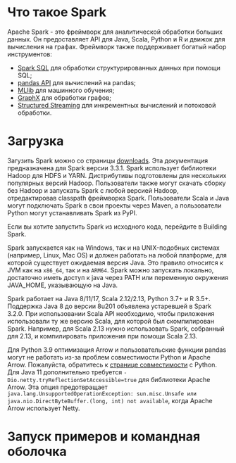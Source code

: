 # Что такое Spark

Apache Spark - это фреймворк для аналитической обработки больших данных. Он предоставляет API для Java, Scala, Python и R и движок для вычисления на графах. Фреймворк также поддерживает богатый набор инструментов:
- [Spark SQL](https://spark.apache.org/docs/latest/sql-programming-guide.html) для обработки структурированных данных при помощи SQL;
- [pandas API](https://spark.apache.org/docs/latest/api/python/getting_started/quickstart_ps.html) для вычислений на pandas;
- [MLlib](https://spark.apache.org/docs/latest/ml-guide.html) для машинного обучения;
- [GraphX](https://spark.apache.org/docs/latest/graphx-programming-guide.html) для обработки графов; 
- [Structured Streaming](https://spark.apache.org/docs/latest/structured-streaming-programming-guide.html) для инкрементных вычислений и потоковой обработки.

# Загрузка

Загузить Spark можно со страницы [downloads](https://spark.apache.org/downloads.html).
Эта документация предназначена для Spark версии 3.3.1. Spark использует библиотеки Hadoop для HDFS и YARN.
Дистрибутивы подготовлены для нескольких популярных версий Hadoop.
Пользователи также могут скачать сборку без Hadoop и запускать Spark с любой версией Hadoop,
отредактировав classpath фреймворка Spark. Пользователи Scala и Java могут подключать Spark в свои проекты через Maven,
а пользователи Python могут устанавливать Spark из PyPI.

Если вы хотите запустить Spark из исходного кода, перейдите в Building Spark.

Spark запускается как на Windows, так и на UNIX-подобных системах (например, Linux, Mac OS)
и должен работать на любой платформе, для которой существует ожидаемая версия Java.
Это правило относится к JVM как на `x86_64`, так и на `ARM64`. Spark можно запускать локально, достаточно
иметь доступ к java через PATH или переменную окружения JAVA_HOME, указывающую на Java.

Spark работает на Java 8/11/17, Scala 2.12/2.13, Python 3.7+ и R 3.5+.
Поддержка Java 8 до версии 8u201 объявлена устаревшей в Spark 3.2.0. При использовании Scala API необходимо,
чтобы приложения использовали ту же версию Scala, для которой был скомпилирован Spark.
Например, для Scala 2.13 нужно использовать Spark, собранный для 2.13, и компилировать приложения при помощи Scala 2.13.

Для Python 3.9 оптимизация Arrow и пользовательские функции pandas могут не работать из-за проблем совместимости Python и Apache Arrow. Пожалуйста, обратитесь к [странице совместимости](https://arrow.apache.org/docs/python/install.html#python-compatibility) с Python. Для Java 11 дополнительно требуется `-Dio.netty.tryReflectionSetAccessible=true` для библиотеки Apache Arrow. Этa опция предотвращает `java.lang.UnsupportedOperationException: sun.misc.Unsafe или java.nio.DirectByteBuffer.(long, int) not available`, когда Apache Arrow использует Netty.

# Запуск примеров и командная оболочка
